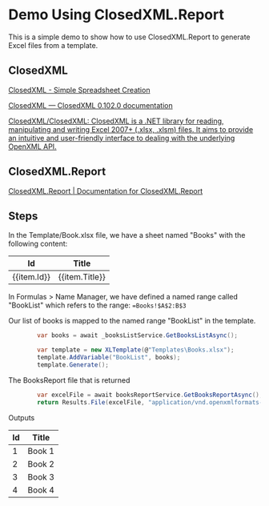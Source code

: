 # Demo Using ClosedXML.Report

This is a simple demo to show how to use ClosedXML.Report to generate Excel files from a template.

## ClosedXML

[ClosedXML - Simple Spreadsheet Creation](https://closedxml.io/)

[ClosedXML — ClosedXML 0.102.0 documentation](https://docs.closedxml.io/en/latest/)

[ClosedXML/ClosedXML: ClosedXML is a .NET library for reading, manipulating and writing Excel 2007+ (.xlsx, .xlsm) files. It aims to provide an intuitive and user-friendly interface to dealing with the underlying OpenXML API.](https://github.com/ClosedXML/ClosedXML)

## ClosedXML.Report

[ClosedXML.Report | Documentation for ClosedXML.Report](https://closedxml.io/ClosedXML.Report/)

## Steps

In the Template/Book.xlsx file, we have a sheet named "Books" with the following content:

| Id          | Title          |
|-------------|----------------|
| {{item.Id}} | {{item.Title}} |

In Formulas > Name Manager, we have defined a named range called "BookList" which refers to the range: `=Books!$A$2:B$3`

Our list of books is mapped to the named range "BookList" in the template.

```csharp
        var books = await _booksListService.GetBooksListAsync();

        var template = new XLTemplate(@"Templates\Books.xlsx");
        template.AddVariable("BookList", books);
        template.Generate();
```

The BooksReport file that is returned

```csharp
        var excelFile = await booksReportService.GetBooksReportAsync();
        return Results.File(excelFile, "application/vnd.openxmlformats-officedocument.spreadsheetml.sheet", "BooksReport.xlsx");
```

Outputs

| Id | Title  |
|----|--------|
| 1  | Book 1 |
| 2  | Book 2 |
| 3  | Book 3 |
| 4  | Book 4 |
